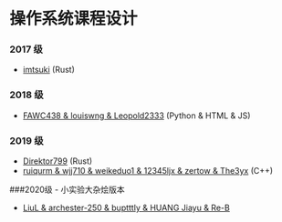 # 操作系统课程设计

### 2017 级

- [imtsuki](https://github.com/imtsuki/xv7) (Rust)

### 2018 级

- [FAWC438 &amp; louiswng &amp; Leopold2333](https://github.com/FAWC438/Operating-System-Simulator) (Python & HTML & JS)


### 2019 级

- [Direktor799](https://github.com/Direktor799/rusted_os) (Rust)
- [ruiqurm & wjj710 & weikeduo1 & 12345ljx & zertow & The3yx](https://github.com/ruiqurm/os-simulator) (C++)

###2020级 - 小实验大杂烩版本

- [LiuL & archester-250 & buptttly & HUANG Jiayu & Re-B](https://xydchcnnf8.feishu.cn/drive/folder/fldcnNV1ELxsM2bSJ3t211Zu0sb)

